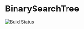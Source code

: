 # BinarySearchTree
[![Build Status](https://travis-ci.org/param42/BinarySearchTree.svg?branch=master)](https://travis-ci.org/param42/BinarySearchTree)

